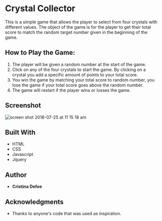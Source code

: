# Crystal Collector

This is a simple game that allows the player to select from four crystals with different values. The object of the game is for the player to get their total score to match the random target number given in the beginning of the game.

## How to Play the Game:

1. The player will be given a random number at the start of the game.
2. Click on any of the four crystals to start the game. By clicking on a crystal you add a specific amount of points to your total score.
3. You win the game by matching your total score to random number, you lose the game if your total score goes above the random number.
4. The game will restart if the player wins or losses the game.

 ## Screenshot
 
![screen shot 2018-07-25 at 11 15 18 am](https://user-images.githubusercontent.com/35505038/43216381-1fcfbf76-8ffc-11e8-8de3-d0dd84bb8adf.png)

## Built With

* HTML
* CSS
* Javascript
* Jquery

## Author

* **Cristina Defoe** 

## Acknowledgments

* Thanks to anyone's code that was used as inspiration.


